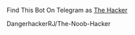 Find This Bot On Telegram as [The Hacker](https://t.me/The_Noob_HackerR_Bot)

DangerhackerRJ/The-Noob-Hacker
